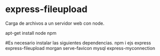 # express-fileupload
Carga de archivos a un servidor web con node.

apt-get install node npm

#Es necesario instalar las siguientes dependencias.
npm i ejs express express-fileupload morgan serve-favicon mysql express-myconnection
